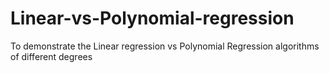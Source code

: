 # Linear-vs-Polynomial-regression
To demonstrate the Linear regression vs Polynomial Regression algorithms of different degrees
